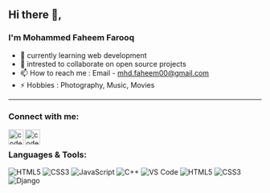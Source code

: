 ## Hi there 👋,
### I'm Mohammed Faheem Farooq

- 🌱 currently learning web development
- 👯 intrested to collaborate on open source projects
- 📫 How to reach me : Email - mhd.faheem00@gmail.com
- ⚡ Hobbies : Photography, Music, Movies

---


### Connect with me:

[<img align="left" alt="codeSTACKr | LinkedIn" width="30px" src="https://cdn.jsdelivr.net/npm/simple-icons@v3/icons/linkedin.svg" />](linkedin.com/in/mohammed-faheem-farooq-776248193)
[<img align="left" alt="codeSTACKr | Instagram" width="30px" src="https://cdn.jsdelivr.net/npm/simple-icons@v3/icons/instagram.svg" />](https://www.instagram.com/kappicheeno?r=nametag)

<br/>

### Languages & Tools:

![HTML5](https://img.shields.io/badge/-HTML5-%23E44D27?style=flat-square&logo=html5&logoColor=ffffff)
![CSS3](https://img.shields.io/badge/-CSS3-%231572B6?style=flat-square&logo=css3)
![JavaScript](https://img.shields.io/badge/-JavaScript-%23F7DF1C?style=flat-square&logo=javascript&logoColor=000000&labelColor=%23F7DF1C&color=%23FFCE5A)
![C++](http://img.shields.io/badge/-C++-A8B9CC?style=flat-square&logo=c++&logoColor=ffffff)
![VS Code](http://img.shields.io/badge/-VS%20Code-007ACC?style=flat-square&logo=visual-studio-code&logoColor=ffffff)
![HTML5](https://img.shields.io/badge/-HTML5-%23E44D27?style=flat-square&logo=html5&logoColor=ffffff)
![CSS3](https://img.shields.io/badge/-CSS3-%231572B6?style=flat-square&logo=css3)
![Django](https://img.shields.io/badge/-Django-61DAFB?style=flat-square&logo=django&logoColor=ffffff)


<br/>
